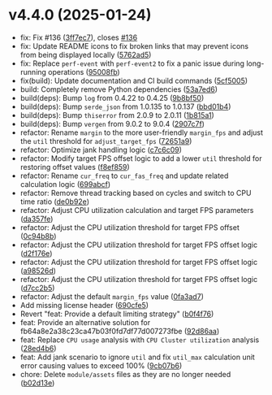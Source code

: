 # v4.4.0 (2025-01-24)

* fix: Fix #136 ([3ff7ec7](https://github.com/shadow3aaa/fas-rs/commit/3ff7ec7)), closes [#136](https://github.com/shadow3aaa/fas-rs/issues/136)
* fix: Update README icons to fix broken links that may prevent icons from being displayed locally ([5762ad5](https://github.com/shadow3aaa/fas-rs/commit/5762ad5))
* fix: Replace `perf-event` with `perf-event2` to fix a panic issue during long-running operations ([95008fb](https://github.com/shadow3aaa/fas-rs/commit/95008fb))
* fix(build): Update documentation and CI build commands ([5cf5005](https://github.com/shadow3aaa/fas-rs/commit/5cf5005))
* build: Completely remove Python dependencies ([53a7ed6](https://github.com/shadow3aaa/fas-rs/commit/53a7ed6))
* build(deps): Bump `log` from 0.4.22 to 0.4.25 ([9b8bf50](https://github.com/shadow3aaa/fas-rs/commit/9b8bf50))
* build(deps): Bump `serde_json` from 1.0.135 to 1.0.137 ([bbd01b4](https://github.com/shadow3aaa/fas-rs/commit/bbd01b4))
* build(deps): Bump `thiserror` from 2.0.9 to 2.0.11 ([1b815a1](https://github.com/shadow3aaa/fas-rs/commit/1b815a1))
* build(deps): Bump `vergen` from 9.0.2 to 9.0.4 ([2907c7f](https://github.com/shadow3aaa/fas-rs/commit/2907c7f))
* refactor: Rename `margin` to the more user-friendly `margin_fps` and adjust the `util` threshold for `adjust_target_fps` ([72651a9](https://github.com/shadow3aaa/fas-rs/commit/72651a9))
* refactor: Optimize jank handling logic ([c7c6c09](https://github.com/shadow3aaa/fas-rs/commit/c7c6c09))
* refactor: Modify target FPS offset logic to add a lower `util` threshold for restoring offset values ([f8ef859](https://github.com/shadow3aaa/fas-rs/commit/f8ef859))
* refactor: Rename `cur_freq` to `cur_fas_freq` and update related calculation logic ([699abcf](https://github.com/shadow3aaa/fas-rs/commit/699abcf))
* refactor: Remove thread tracking based on cycles and switch to CPU time ratio ([de0b92e](https://github.com/shadow3aaa/fas-rs/commit/de0b92e))
* refactor: Adjust CPU utilization calculation and target FPS parameters ([da357fe](https://github.com/shadow3aaa/fas-rs/commit/da357fe))
* refactor: Adjust the CPU utilization threshold for target FPS offset ([0c94b8b](https://github.com/shadow3aaa/fas-rs/commit/0c94b8b))
* refactor: Adjust the CPU utilization threshold for target FPS offset logic ([d2f176e](https://github.com/shadow3aaa/fas-rs/commit/d2f176e))
* refactor: Adjust the CPU utilization threshold for target FPS offset logic ([a98526d](https://github.com/shadow3aaa/fas-rs/commit/a98526d))
* refactor: Adjust the CPU utilization threshold for target FPS offset logic ([d7cc2b5](https://github.com/shadow3aaa/fas-rs/commit/d7cc2b5))
* refactor: Adjust the default `margin_fps` value ([0fa3ad7](https://github.com/shadow3aaa/fas-rs/commit/0fa3ad7))
* Add missing license header ([690cfe5](https://github.com/shadow3aaa/fas-rs/commit/690cfe5))
* Revert "feat: Provide a default limiting strategy" ([b0f4f76](https://github.com/shadow3aaa/fas-rs/commit/b0f4f76))
* feat: Provide an alternative solution for fb64a8e2a38c23ca47b03f0fd7df77d007273fbe ([92d86aa](https://github.com/shadow3aaa/fas-rs/commit/92d86aa))
* feat: Replace `CPU usage` analysis with `CPU Cluster utilization` analysis ([28ed4b6](https://github.com/shadow3aaa/fas-rs/commit/28ed4b6))
* feat: Add jank scenario to ignore `util` and fix `util_max` calculation unit error causing values to exceed 100% ([9cb07b6](https://github.com/shadow3aaa/fas-rs/commit/9cb07b6))
* chore: Delete `module/assets` files as they are no longer needed ([b02d13e](https://github.com/shadow3aaa/fas-rs/commit/b02d13e))
